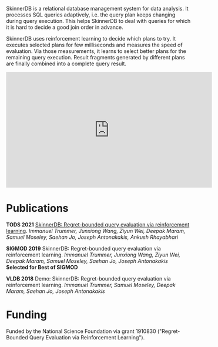 SkinnerDB is a relational database management system for data analysis. It processes SQL queries adaptively, i.e. the query plan keeps changing during query execution. This helps SkinnerDB to deal with queries for which it is hard to decide a good join order in advance. 

SkinnerDB uses reinforcement learning to decide which plans to try. It executes selected plans for few milliseconds and measures the speed of evaluation. Via those measurements, it learns to select better plans for the remaining query execution. Result fragments generated by different plans are finally combined into a complete query result.

<p align="center">
  <iframe width="560" height="315" src="https://www.youtube.com/embed/VvYSaodEdrM" title="YouTube video player" frameborder="0" allow="accelerometer; autoplay; clipboard-write; encrypted-media; gyroscope; picture-in-picture" allowfullscreen></iframe>
</p>

# Publications

**TODS 2021** [SkinnerDB: Regret-bounded query evaluation via reinforcement learning](https://dl.acm.org/doi/10.1145/3464389). _Immanuel Trummer, Junxiong Wang, Ziyun Wei, Deepak Maram, Samuel Moseley, Saehan Jo, Joseph Antonakakis, Ankush Rhayabhari_

**SIGMOD 2019** SkinnerDB: Regret-bounded query evaluation via reinforcement learning. _Immanuel Trummer, Junxiong Wang, Ziyun Wei, Deepak Maram, Samuel Moseley, Saehan Jo, Joseph Antonakakis_ **Selected for Best of SIGMOD**

**VLDB 2018** Demo: SkinnerDB: Regret-bounded query evaluation via reinforcement learning.  _Immanuel Trummer, Samuel Moseley, Deepak Maram, Saehan Jo, Joseph Antonakakis_

# Funding

Funded by the National Science Foundation via grant 1910830 ("Regret-Bounded Query Evaluation via Reinforcement Learning").
